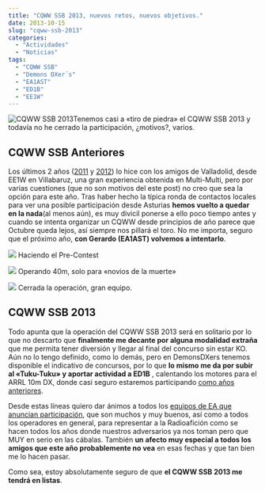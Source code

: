 ```yaml
---
title: "CQWW SSB 2013, nuevos retos, nuevos objetivos."
date: 2013-10-15
slug: "cqww-ssb-2013"
categories:
  - "Actividades"
  - "Noticias"
tags:
  - "CQWW SSB"
  - "Demons DXer´s"
  - "EA1AST"
  - "ED1B"
  - "EE1W"
---
```


![CQWW SSB 2013](http://www.eb1tr.info/wp-content/uploads/2011/01/cq_magazine.jpg)Tenemos casi a «tiro de piedra» el CQWW SSB 2013 y todavía no he cerrado la participación, ¿motivos?, varios.

## CQWW SSB Anteriores

Los últimos 2 años ([2011](http://www.eb1tr.info/experiencia-cqww-ssb-2011/ "CQ WW DX SSB 2011, experiencia personal desde EB1WW") y [2012](http://www.eb1tr.info/pasamos-el-cqww-ssb-2012-muy-especial/ "Pasamos el CQWW SSB 2012, muy especial")) lo hice con los amigos de Valladolid, desde EE1W en Villabaruz, una gran experiencia obtenida en Multi-Multi, pero por varias cuestiones (que no son motivos del este post) no creo que sea la opción para este año. Tras haber hecho la típica ronda de contactos locales para ver una posible participación desde Asturias **hemos vuelto a quedar en la nada**(al menos aún), es muy divicil ponerse a ello poco tiempo antes y cuando se intenta organizar un CQWW desde principios de año parece que Octubre queda lejos, así siempre nos pillará el toro. No me importa, seguro que el próximo año, **con Gerardo (EA1AST) volvemos a intentarlo**.

[![](https://www.eb1tr.com/wp-content/uploads/2012/11/PA260036-150x150.jpg)](https://www.eb1tr.com/wp-content/uploads/2012/11/PA260036.jpg)
     Haciendo el Pre-Contest 

[![](https://www.eb1tr.com/wp-content/uploads/2012/11/PA270076-150x150.jpg)](https://www.eb1tr.com/wp-content/uploads/2012/11/PA270076.jpg)
     Operando 40m, solo para «novios de la muerte» 

[![](https://www.eb1tr.com/wp-content/uploads/2012/11/P1040818-150x150.jpg)](https://www.eb1tr.com/wp-content/uploads/2012/11/P1040818.jpg)
     Cerrada la operación, gran equipo. 
  


## CQWW SSB 2013

Todo apunta que la operación del CQWW SSB 2013 será en solitario por lo que no descarto que **finalmente me decante por alguna modalidad extraña** que me permita tener diversión y llegar al final del concurso sin estar KO. Aún no lo tengo definido, como lo demás, pero en DemonsDXers tenemos disponible el indicativo de concursos, por lo que **lo mismo me da por subir al «Tuku-Tuku» y aportar actividad a ED1B** , calentando los motores para el ARRL 10m DX, donde casi seguro estaremos participando [como años anteriores](http://www.eb1tr.info/si-algo-puede-pasar-mal-tu-tranquilo-saldra-mal/ "Si algo puede pasar mal, tu tranquilo, saldrá mal…").

Desde estas líneas quiero dar ánimos a todos los [equipos de EA que anuncian participación](http://www.ng3k.com/Misc/cqs2013.html), que son muchos y muy buenos, así como a todos los operadores en general, para representar a la Radioafición como se hacen todos los años donde nuestros adversarios ya nos toman pero que MUY en serio en las cábalas. También **un afecto muy especial a todos los amigos que este año probablemente no vea** en esas fechas y que tan bien me lo hacen pasar.

Como sea, estoy absolutamente seguro de que **el CQWW SSB 2013 me tendrá en listas**.

